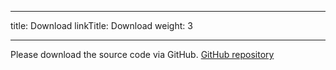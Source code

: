 
---
title: Download
linkTitle: Download
weight: 3

---


Please download the source code via GitHub.
<a href="https://github.com/jbathmann/pyMANGA" target="_blank">GitHub repository</a>

